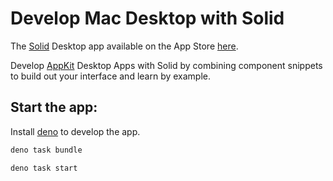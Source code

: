 # Develop Mac Desktop with Solid

The [Solid](https://www.solidjs.com/) Desktop app available on the App Store
[here](https://apps.apple.com/us/app/solid-desktop/id6737216890?mt=12).

Develop [AppKit](https://developer.apple.com/documentation/appkit) Desktop Apps
with Solid by combining component snippets to build out your interface and learn
by example.

## Start the app:

Install [deno](https://deno.com/) to develop the app.

```bash
deno task bundle
```

```bash
deno task start
```
